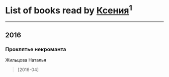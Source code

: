 # List of books read by [Ксения](https://plus.google.com/107312597267727612108)<sup>1</sup>
---

## 2016

### Проклятье некроманта
Жильцова Наталья
> [2016-04] 




